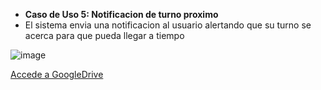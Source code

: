 * **Caso de Uso 5: Notificacion de turno proximo**
* El sistema envia una notificacion al usuario alertando que su turno se acerca para que pueda llegar a tiempo

 ![image](https://github.com/user-attachments/assets/941b9218-65c8-452b-8f1d-6046c5a2094e)

[Accede a GoogleDrive](https://drive.google.com/file/d/1d--ZqD5TIqjfndVQciDv4jK1C71Mi8z2/view?usp=drive_link)

  
